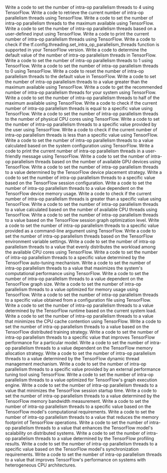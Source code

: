 Write a code to set the number of intra-op parallelism threads to 4 using TensorFlow.
Write a code to retrieve the current number of intra-op parallelism threads using TensorFlow.
Write a code to set the number of intra-op parallelism threads to the maximum available using TensorFlow.
Write a code to set the number of intra-op parallelism threads based on a user-defined input using TensorFlow.
Write a code to print the current number of intra-op parallelism threads using TensorFlow.
Write a code to check if the tf.config.threading.set_intra_op_parallelism_threads function is supported in your TensorFlow version.
Write a code to determine the default value of the number of intra-op parallelism threads in TensorFlow.
Write a code to set the number of intra-op parallelism threads to 1 using TensorFlow.
Write a code to set the number of intra-op parallelism threads to 0 using TensorFlow.
Write a code to reset the number of intra-op parallelism threads to the default value in TensorFlow.
Write a code to set the number of intra-op parallelism threads to a value greater than the maximum available using TensorFlow.
Write a code to get the recommended number of intra-op parallelism threads for your system using TensorFlow.
Write a code to set the number of intra-op parallelism threads to half of the maximum available using TensorFlow.
Write a code to check if the current number of intra-op parallelism threads is equal to a specific value using TensorFlow.
Write a code to set the number of intra-op parallelism threads to the number of physical CPU cores using TensorFlow.
Write a code to set the number of intra-op parallelism threads to a specific value provided by the user using TensorFlow.
Write a code to check if the current number of intra-op parallelism threads is less than a specific value using TensorFlow.
Write a code to set the number of intra-op parallelism threads to a value calculated based on the system configuration using TensorFlow.
Write a code to print the current number of intra-op parallelism threads in a user-friendly message using TensorFlow.
Write a code to set the number of intra-op parallelism threads based on the number of available GPU devices using TensorFlow.
Write a code to set the number of intra-op parallelism threads to a value determined by the TensorFlow device placement strategy.
Write a code to set the number of intra-op parallelism threads to a specific value based on the TensorFlow session configuration.
Write a code to set the number of intra-op parallelism threads to a value dependent on the TensorFlow device memory usage.
Write a code to check if the current number of intra-op parallelism threads is greater than a specific value using TensorFlow.
Write a code to set the number of intra-op parallelism threads to a value calculated based on the number of available CPU threads using TensorFlow.
Write a code to set the number of intra-op parallelism threads to a value based on the TensorFlow session graph optimization level.
Write a code to set the number of intra-op parallelism threads to a specific value provided as a command-line argument using TensorFlow.
Write a code to set the number of intra-op parallelism threads based on the TensorFlow environment variable settings.
Write a code to set the number of intra-op parallelism threads to a value that evenly distributes the workload among the available CPU cores using TensorFlow.
Write a code to set the number of intra-op parallelism threads to a specific value determined by the TensorFlow auto-tuning mechanism.
Write a code to set the number of intra-op parallelism threads to a value that maximizes the system's computational performance using TensorFlow.
Write a code to set the number of intra-op parallelism threads to a value dependent on the TensorFlow graph size.
Write a code to set the number of intra-op parallelism threads to a value optimized for memory usage using TensorFlow.
Write a code to set the number of intra-op parallelism threads to a specific value obtained from a configuration file using TensorFlow.
Write a code to set the number of intra-op parallelism threads to a value determined by the TensorFlow runtime based on the current system load.
Write a code to set the number of intra-op parallelism threads to a value that minimizes the CPU cache contention using TensorFlow.
Write a code to set the number of intra-op parallelism threads to a value based on the TensorFlow distributed training strategy.
Write a code to set the number of intra-op parallelism threads to a specific value that improves TensorFlow performance for a particular model.
Write a code to set the number of intra-op parallelism threads to a value dependent on the TensorFlow memory allocation strategy.
Write a code to set the number of intra-op parallelism threads to a value determined by the TensorFlow dynamic thread management mechanism.
Write a code to set the number of intra-op parallelism threads to a specific value provided by an external performance tuning tool using TensorFlow.
Write a code to set the number of intra-op parallelism threads to a value optimized for TensorFlow's graph execution engine.
Write a code to set the number of intra-op parallelism threads to a value that minimizes the TensorFlow session startup time.
Write a code to set the number of intra-op parallelism threads to a value determined by the TensorFlow memory bandwidth measurement.
Write a code to set the number of intra-op parallelism threads to a specific value based on the TensorFlow model's computational requirements.
Write a code to set the number of intra-op parallelism threads to a value that reduces the memory footprint of TensorFlow operations.
Write a code to set the number of intra-op parallelism threads to a value that enhances the TensorFlow model's scalability on distributed systems.
Write a code to set the number of intra-op parallelism threads to a value determined by the TensorFlow profiling results.
Write a code to set the number of intra-op parallelism threads to a specific value based on the TensorFlow model's synchronization requirements.
Write a code to set the number of intra-op parallelism threads to a value that improves TensorFlow's performance on systems with heterogeneous CPU architectures.